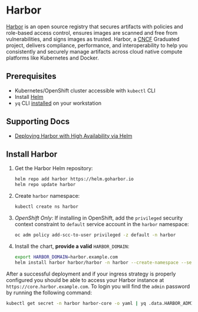 # Harbor

[Harbor](https://goharbor.io/) is an open source registry that secures artifacts with policies and role-based access control, ensures images are scanned and free from vulnerabilities, and signs images as trusted. Harbor, a [CNCF](https://www.cncf.io/) Graduated project, delivers compliance, performance, and interoperability to help you consistently and securely manage artifacts across cloud native compute platforms like Kubernetes and Docker.

## Prerequisites

- Kubernetes/OpenShift cluster accessible with `kubectl` CLI
- Install [Helm](https://helm.sh/docs/intro/install/)
- `yq` CLI [installed](https://github.com/mikefarah/yq/#install) on your workstation

## Supporting Docs

- [Deploying Harbor with High Availability via Helm](https://goharbor.io/docs/2.7.0/install-config/harbor-ha-helm/)

## Install Harbor

1. Get the Harbor Helm repository:
    ```sh
    helm repo add harbor https://helm.goharbor.io
    helm repo update harbor
    ```
2. Create `harbor` namespace:
    ```sh
    kubectl create ns harbor
    ```
3. *OpenShift Only*: If installing in OpenShift, add the `privileged` security context constraint to `default` service account in the `harbor` namespace:
    ```sh
    oc adm policy add-scc-to-user privileged -z default -n harbor
    ```
4. Install the chart, **provide a valid** `HARBOR_DOMAIN`:
    ```sh
    export HARBOR_DOMAIN=harbor.example.com
    helm install harbor harbor/harbor -n harbor --create-namespace --set externalURL=https://core.${HARBOR_DOMAIN} --set expose.ingress.hosts.core=core.${HARBOR_DOMAIN} --set expose.ingress.hosts.notary=notary.${HARBOR_DOMAIN}
    ```

After a successful deployment and if your ingress strategy is properly configured you should be able to access your Harbor instance at `https://core.harbor.example.com`. To login you will find the `admin` password by running the following command:

```sh
kubectl get secret -n harbor harbor-core -o yaml | yq .data.HARBOR_ADMIN_PASSWORD | base64 -d
```

